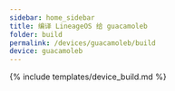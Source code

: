 ```yaml
---
sidebar: home_sidebar
title: 编译 LineageOS 给 guacamoleb
folder: build
permalink: /devices/guacamoleb/build
device: guacamoleb
---
```

{% include templates/device_build.md %}
